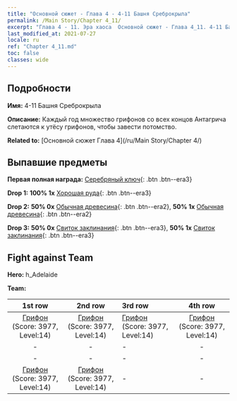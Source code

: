 ```yaml
---
title: "Основной сюжет - Глава 4 - 4-11 Башня Среброкрыла"
permalink: /Main Story/Chapter 4_11/
excerpt: "Глава 4 - 11. Эра хаоса  Основной сюжет - Глава 4_11. 4-11 Башня Среброкрыла"
last_modified_at: 2021-07-27
locale: ru
ref: "Chapter 4_11.md"
toc: false
classes: wide
---
```


## Подробности

 **Имя:** 4-11 Башня Среброкрыла

 **Описание:** Каждый год множество грифонов со всех концов Антагрича слетаются к утёсу грифонов, чтобы завести потомство.

 **Related to:** [Основной сюжет Глава 4](/ru/Main Story/Chapter 4/)

## Выпавшие предметы

 **Первая полная награда:** [Серебряный ключ](/ItemsRU/con_693/){: .btn .btn--era3}

 **Drop 1:** **100% 1x** [Хорошая руда](/ItemsRU/mat_12/){: .btn .btn--era3}

 **Drop 2:** **50% 0x** [Обычная древесина](/ItemsRU/mat_7/){: .btn .btn--era2}, **50% 1x** [Обычная древесина](/ItemsRU/mat_7/){: .btn .btn--era2}

 **Drop 3:** **50% 0x** [Свиток заклинания](/ItemsRU/con_694/){: .btn .btn--era3}, **50% 1x** [Свиток заклинания](/ItemsRU/con_694/){: .btn .btn--era3}


## Fight against Team
 **Hero:** h_Adelaide

 **Team:**


  | 1st row | 2nd row | 3rd row | 4th row |
  |:----:|:----:|:----|:----:|
  | [Грифон](/ru/units/Griffin/) (Score: 3977, Level:14)  | [Грифон](/ru/units/Griffin/) (Score: 3977, Level:14)  | [Грифон](/ru/units/Griffin/) (Score: 3977, Level:14)  | [Грифон](/ru/units/Griffin/) (Score: 3977, Level:14)  |
  | - | - | - | - |
  | - | - | - | - |
  | [Грифон](/ru/units/Griffin/) (Score: 3977, Level:14)  | [Грифон](/ru/units/Griffin/) (Score: 3977, Level:14)  | - | - |


